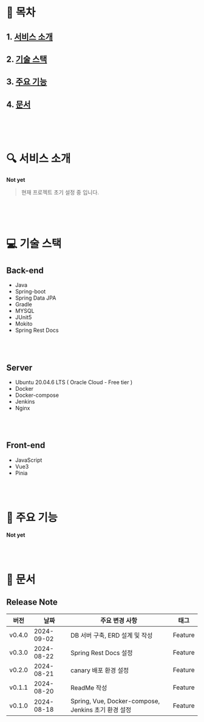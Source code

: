 
# 📕 목차 
## 1. [**서비스 소개**](#1)
## 2. [**기술 스택**](#2)
## 3. [**주요 기능**](#3)
## 4. [**문서**](#4)

<br />
<br />
<br />


<div id="1"></div>

# 🔍 서비스 소개

**Not yet**
> 현재 프로젝트 초기 설정 중 입니다.
>



<br />
<br />
<br />


<div id="2"></div>

# 💻 기술 스택

## Back-end
- Java
- Spring-boot
- Spring Data JPA
- Gradle
- MYSQL
- JUnit5
- Mokito
- Spring Rest Docs
  
<br />
<br />


## Server
- Ubuntu 20.04.6 LTS ( Oracle Cloud - Free tier )
- Docker
- Docker-compose
- Jenkins
- Nginx
  
<br />
<br />

## Front-end
- JavaScript
- Vue3
- Pinia
<br />
<br />

<div id="3"></div>

# 🙌 주요 기능

**Not yet**

<br />
<br />
<div id="4"></div>

# 📃 문서

## Release Note

| 버전  | 날짜       | 주요 변경 사항              | 태그 |
|-------|------------|------------------------------|------------|
| v0.4.0  | 2024-09-02 | DB 서버 구축, ERD 설계 및 작성  | Feature |
| v0.3.0  | 2024-08-22 | Spring Rest Docs 설정  | Feature |
| v0.2.0  | 2024-08-21 | canary 배포 환경 설정  | Feature |
| v0.1.1  | 2024-08-20 | ReadMe 작성  | Feature |
| v0.1.0  | 2024-08-18 | Spring, Vue, Docker-compose, Jenkins 초기 환경 설정  | Feature |


<br />
<br />
<br />



